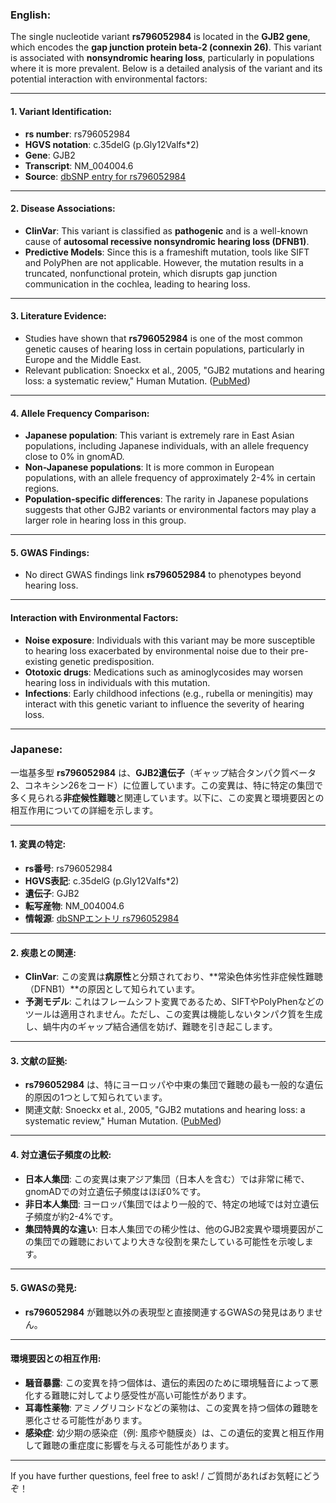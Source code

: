 ### English:
The single nucleotide variant **rs796052984** is located in the **GJB2 gene**, which encodes the **gap junction protein beta-2 (connexin 26)**. This variant is associated with **nonsyndromic hearing loss**, particularly in populations where it is more prevalent. Below is a detailed analysis of the variant and its potential interaction with environmental factors:

---

#### 1. Variant Identification:
- **rs number**: rs796052984
- **HGVS notation**: c.35delG (p.Gly12Valfs*2)
- **Gene**: GJB2
- **Transcript**: NM_004004.6
- **Source**: [dbSNP entry for rs796052984](https://www.ncbi.nlm.nih.gov/snp/rs796052984)

---

#### 2. Disease Associations:
- **ClinVar**: This variant is classified as **pathogenic** and is a well-known cause of **autosomal recessive nonsyndromic hearing loss (DFNB1)**.
- **Predictive Models**: Since this is a frameshift mutation, tools like SIFT and PolyPhen are not applicable. However, the mutation results in a truncated, nonfunctional protein, which disrupts gap junction communication in the cochlea, leading to hearing loss.

---

#### 3. Literature Evidence:
- Studies have shown that **rs796052984** is one of the most common genetic causes of hearing loss in certain populations, particularly in Europe and the Middle East. 
- Relevant publication: Snoeckx et al., 2005, "GJB2 mutations and hearing loss: a systematic review," Human Mutation. ([PubMed](https://pubmed.ncbi.nlm.nih.gov/15617539/))

---

#### 4. Allele Frequency Comparison:
- **Japanese population**: This variant is extremely rare in East Asian populations, including Japanese individuals, with an allele frequency close to 0% in gnomAD.
- **Non-Japanese populations**: It is more common in European populations, with an allele frequency of approximately 2-4% in certain regions.
- **Population-specific differences**: The rarity in Japanese populations suggests that other GJB2 variants or environmental factors may play a larger role in hearing loss in this group.

---

#### 5. GWAS Findings:
- No direct GWAS findings link **rs796052984** to phenotypes beyond hearing loss.

---

#### Interaction with Environmental Factors:
- **Noise exposure**: Individuals with this variant may be more susceptible to hearing loss exacerbated by environmental noise due to their pre-existing genetic predisposition.
- **Ototoxic drugs**: Medications such as aminoglycosides may worsen hearing loss in individuals with this mutation.
- **Infections**: Early childhood infections (e.g., rubella or meningitis) may interact with this genetic variant to influence the severity of hearing loss.

---

### Japanese:
一塩基多型 **rs796052984** は、**GJB2遺伝子**（ギャップ結合タンパク質ベータ2、コネキシン26をコード）に位置しています。この変異は、特に特定の集団で多く見られる**非症候性難聴**と関連しています。以下に、この変異と環境要因との相互作用についての詳細を示します。

---

#### 1. 変異の特定:
- **rs番号**: rs796052984
- **HGVS表記**: c.35delG (p.Gly12Valfs*2)
- **遺伝子**: GJB2
- **転写産物**: NM_004004.6
- **情報源**: [dbSNPエントリ rs796052984](https://www.ncbi.nlm.nih.gov/snp/rs796052984)

---

#### 2. 疾患との関連:
- **ClinVar**: この変異は**病原性**と分類されており、**常染色体劣性非症候性難聴（DFNB1）**の原因として知られています。
- **予測モデル**: これはフレームシフト変異であるため、SIFTやPolyPhenなどのツールは適用されません。ただし、この変異は機能しないタンパク質を生成し、蝸牛内のギャップ結合通信を妨げ、難聴を引き起こします。

---

#### 3. 文献の証拠:
- **rs796052984** は、特にヨーロッパや中東の集団で難聴の最も一般的な遺伝的原因の1つとして知られています。
- 関連文献: Snoeckx et al., 2005, "GJB2 mutations and hearing loss: a systematic review," Human Mutation. ([PubMed](https://pubmed.ncbi.nlm.nih.gov/15617539/))

---

#### 4. 対立遺伝子頻度の比較:
- **日本人集団**: この変異は東アジア集団（日本人を含む）では非常に稀で、gnomADでの対立遺伝子頻度はほぼ0%です。
- **非日本人集団**: ヨーロッパ集団ではより一般的で、特定の地域では対立遺伝子頻度が約2-4%です。
- **集団特異的な違い**: 日本人集団での稀少性は、他のGJB2変異や環境要因がこの集団での難聴においてより大きな役割を果たしている可能性を示唆します。

---

#### 5. GWASの発見:
- **rs796052984** が難聴以外の表現型と直接関連するGWASの発見はありません。

---

#### 環境要因との相互作用:
- **騒音暴露**: この変異を持つ個体は、遺伝的素因のために環境騒音によって悪化する難聴に対してより感受性が高い可能性があります。
- **耳毒性薬物**: アミノグリコシドなどの薬物は、この変異を持つ個体の難聴を悪化させる可能性があります。
- **感染症**: 幼少期の感染症（例: 風疹や髄膜炎）は、この遺伝的変異と相互作用して難聴の重症度に影響を与える可能性があります。

--- 

If you have further questions, feel free to ask! / ご質問があればお気軽にどうぞ！